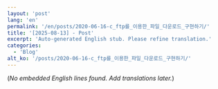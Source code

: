 ```yaml
---
layout: 'post'
lang: 'en'
permalink: '/en/posts/2020-06-16-c_ftp를_이용한_파일_다운로드_구현하기/'
title: '[2025-08-13] - Post'
excerpt: 'Auto-generated English stub. Please refine translation.'
categories:
  - 'Blog'
alt_ko: '/posts/2020-06-16-c_ftp를_이용한_파일_다운로드_구현하기/'
---
```


(*No embedded English lines found. Add translations later.*)
